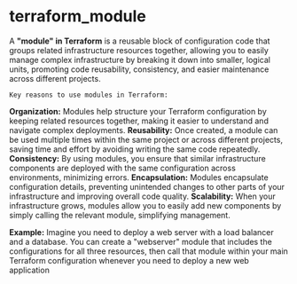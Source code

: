 # terraform_module
A **"module" in Terraform** is a reusable block of configuration code that groups related infrastructure resources together, allowing you to easily manage complex infrastructure by breaking it down into smaller, logical units, promoting code reusability, consistency, and easier maintenance across different projects. 

`Key reasons to use modules in Terraform:`

**Organization:**
Modules help structure your Terraform configuration by keeping related resources together, making it easier to understand and navigate complex deployments. 
**Reusability:**
Once created, a module can be used multiple times within the same project or across different projects, saving time and effort by avoiding writing the same code repeatedly. 
**Consistency:**
By using modules, you ensure that similar infrastructure components are deployed with the same configuration across environments, minimizing errors. 
**Encapsulation:**
Modules encapsulate configuration details, preventing unintended changes to other parts of your infrastructure and improving overall code quality. 
**Scalability:**
When your infrastructure grows, modules allow you to easily add new components by simply calling the relevant module, simplifying management. 

**Example:**
Imagine you need to deploy a web server with a load balancer and a database. You can create a "webserver" module that includes the configurations for all three resources, then call that module within your main Terraform configuration whenever you need to deploy a new web application
